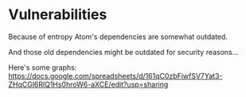 # Vulnerabilities

Because of entropy Atom's dependencies are somewhat outdated.

And those old dependencies might be outdated for security reasons...

Here's some graphs: https://docs.google.com/spreadsheets/d/161qC0zbFiwfSV7Yat3-ZHqCGl6RlQ1Hs0hroW6-aXCE/edit?usp=sharing
